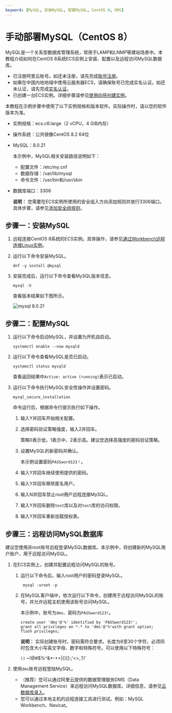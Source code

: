 ```yaml
---
keyword: [MySQL, 安装MySQL, 配置MySQL, CentOS 8, DMS]
---
```


# 手动部署MySQL（CentOS 8）

MySQL是一个关系型数据库管理系统，常用于LAMP和LNMP等建站场景中。本教程介绍如何在CentOS 8系统ECS实例上安装、配置以及远程访问MySQL数据库。

-   已注册阿里云账号。如还未注册，请先完成[账号注册](https://account.aliyun.com/register/register.htm?)。
-   如果在中国内地地域中使用云服务器ECS，请确保账号已完成实名认证。如还未认证，请先完成[实名认证](https://account.console.aliyun.com/v2/#/authc/types)。
-   已创建一台ECS实例。详细步骤请参见[使用向导创建实例](/cn.zh-CN/实例/创建实例/使用向导创建实例.md)。

本教程在示例步骤中使用了以下实例规格和版本软件。实际操作时，请以您的软件版本为准。

-   实例规格：ecs.c6.large（2 vCPU，4 GiB内存）
-   操作系统：公共镜像CentOS 8.2 64位
-   MySQL：8.0.21

    本示例中，MySQL相关安装路径说明如下：

    -   配置文件：/etc/my.cnf
    -   数据存储：/var/lib/mysql
    -   命令文件：/usr/bin和/usr/sbin
-   数据库端口：3306

    **说明：** 您需要在ECS实例所使用的安全组入方向添加规则并放行3306端口。具体步骤，请参见[添加安全组规则](/cn.zh-CN/安全/安全组/添加安全组规则.md)。


## 步骤一：安装MySQL

1.  远程连接CentOS 8系统的ECS实例。具体操作，请参见[通过Workbench远程连接Linux实例](/cn.zh-CN/实例/连接实例/连接Linux实例/通过Workbench远程连接Linux实例.md)。

2.  运行以下命令安装MySQL。

    ```
    dnf -y install @mysql
    ```

3.  安装完成后，运行以下命令查看MySQL版本信息。

    ```
    mysql -V
    ```

    查看版本结果如下图所示。

    ![mysql 8.0.21](https://static-aliyun-doc.oss-cn-hangzhou.aliyuncs.com/assets/img/zh-CN/4826554061/p179478.png)


## 步骤二：配置MySQL

1.  运行以下命令启动MySQL，并设置为开机自启动。

    ```
    systemctl enable --now mysqld
    ```

2.  运行以下命令查看MySQL是否已启动。

    ```
    systemctl status mysqld
    ```

    查看返回结果中`Active: active (running)`表示已启动。

3.  运行以下命令执行MySQL安全性操作并设置密码。

    ```
    mysql_secure_installation
    ```

    命令运行后，根据命令行提示执行如下操作。

    1.  输入Y并回车开始相关配置。
    2.  选择密码验证策略强度，输入2并回车。

        策略0表示低，1表示中，2表示高。建议您选择高强度的密码验证策略。

    3.  设置MySQL的新密码并确认。

        本示例设置密码`PASSword123！`。

    4.  输入Y并回车继续使用提供的密码。
    5.  输入Y并回车移除匿名用户。
    6.  输入N并回车禁止root用户远程连接MySQL。
    7.  输入Y并回车删除`test`库以及对`test`库的访问权限。
    8.  输入Y并回车重新加载授权表。

## 步骤三：远程访问MySQL数据库

建议您使用非root账号远程登录MySQL数据库。本示例中，将创建新的MySQL用户账户，用于远程访问MySQL。

1.  在ECS实例上，创建并配置远程访问MySQL的账号。

    1.  运行以下命令后，输入root用户的密码登录MySQL。

        ```
         mysql -uroot -p
        ```

    2.  在MySQL客户端中，依次运行以下命令，创建用于远程访问MySQL的账号，并允许远程主机使用该账号访问MySQL。

        本示例中，账号为`dms`、密码为`PASSword123!`。

        ```
        create user 'dms'@'%' identified by 'PASSword123!';
        grant all privileges on *.* to 'dms'@'%'with grant option;
        flush privileges;
        ```

        **说明：** 实际创建账号时，密码需符合要求。长度为8至30个字符，必须同时包含大小写英文字母、数字和特殊符号。可以使用以下特殊符号：

        `()` ~!@#$%^&*-+=|{}[]:;‘<>,.?/`

2.  使用`dms`账号远程登陆MySQL。

    -   （推荐）您可以通过阿里云提供的数据管理服务DMS（Data Management Service）来远程访问MySQL数据库。详细信息，请参见[云数据库录入]()。
    -   您可以通过本地主机的远程连接工具进行测试。例如：MySQL Workbench、Navicat。

